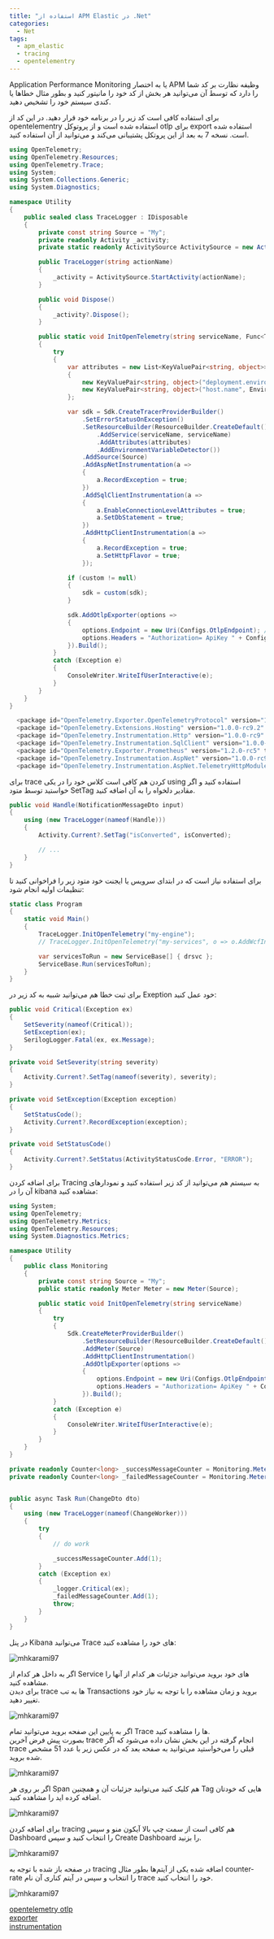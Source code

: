 ```yaml
---
title: "استفاده از APM Elastic در .Net"
categories:
  - Net
tags:
  - apm_elastic
  - tracing
  - opentelementry
---
```


Application Performance Monitoring یا به اختصار APM وظیفه نظارت بر کد شما را دارد که توسط آن می‌توانید هر بخش از کد خود را مانیتور کنید و بطور مثال خطاها یا کندی سیستم خود را تشخیص دهید.  

برای استفاده کافی است کد زیر را در برنامه خود قرار دهید. در این کد از opentelementry استفاده شده است و از پروتوکل otlp برای export استفاده شده است. نسخه 7 به بعد از این پروتکل پشتیبانی می‌کند و می‌توانید از آن استفاده کنید.  

```csharp
using OpenTelemetry;
using OpenTelemetry.Resources;
using OpenTelemetry.Trace;
using System;
using System.Collections.Generic;
using System.Diagnostics;

namespace Utility
{
    public sealed class TraceLogger : IDisposable
    {
        private const string Source = "My";
        private readonly Activity _activity;
        private static readonly ActivitySource ActivitySource = new ActivitySource(Source);

        public TraceLogger(string actionName)
        {
            _activity = ActivitySource.StartActivity(actionName);
        }

        public void Dispose()
        {
            _activity?.Dispose();
        }

        public static void InitOpenTelemetry(string serviceName, Func<TracerProviderBuilder, TracerProviderBuilder> custom = null)
        {
            try
            {
                var attributes = new List<KeyValuePair<string, object>>
                {
                    new KeyValuePair<string, object>("deployment.environment", Source),
                    new KeyValuePair<string, object>("host.name", Environment.MachineName)
                };

                var sdk = Sdk.CreateTracerProviderBuilder()
                    .SetErrorStatusOnException()
                    .SetResourceBuilder(ResourceBuilder.CreateDefault()
                        .AddService(serviceName, serviceName)
                        .AddAttributes(attributes)
                        .AddEnvironmentVariableDetector())
                    .AddSource(Source)
                    .AddAspNetInstrumentation(a =>
                    {
                        a.RecordException = true;
                    })
                    .AddSqlClientInstrumentation(a =>
                    {
                        a.EnableConnectionLevelAttributes = true;
                        a.SetDbStatement = true;
                    })
                    .AddHttpClientInstrumentation(a =>
                    {
                        a.RecordException = true;
                        a.SetHttpFlavor = true;
                    });

                if (custom != null)
                {
                    sdk = custom(sdk);
                }

                sdk.AddOtlpExporter(options =>
                {
                    options.Endpoint = new Uri(Configs.OtlpEndpoint); //http://localhost:8200
                    options.Headers = "Authorization= ApiKey " + Configs.OtlpAuthorizationHeader; // LthOr1hva0JLTXJzeEpvqG4nUkk6WUdhLW5NdlzTNlMzbWt3SWUwNzVNQQ==
                }).Build();
            }
            catch (Exception e)
            {
                ConsoleWriter.WriteIfUserInteractive(e);
            }
        }
    }
}
```

```csharp
  <package id="OpenTelemetry.Exporter.OpenTelemetryProtocol" version="1.2.0-rc5" targetFramework="net461" />
  <package id="OpenTelemetry.Extensions.Hosting" version="1.0.0-rc9.2" targetFramework="net461" />
  <package id="OpenTelemetry.Instrumentation.Http" version="1.0.0-rc9" targetFramework="net461" />
  <package id="OpenTelemetry.Instrumentation.SqlClient" version="1.0.0-rc9" targetFramework="net461" />
  <package id="OpenTelemetry.Exporter.Prometheus" version="1.2.0-rc5" targetFramework="net461" />
  <package id="OpenTelemetry.Instrumentation.AspNet" version="1.0.0-rc9" targetFramework="net461" />
  <package id="OpenTelemetry.Instrumentation.AspNet.TelemetryHttpModule" version="1.0.0-rc9" targetFramework="net461" />
```

برای trace کردن هم کافی است کلاس خود را در یکی using استفاده کنید و اگر خواستید توسط متود SetTag مقادیر دلخواه را به آن اضافه کنید.  

```csharp
public void Handle(NotificationMessageDto input)
{
    using (new TraceLogger(nameof(Handle)))
    {
        Activity.Current?.SetTag("isConverted", isConverted);

        // ...
    }
}
```

برای استفاده نیاز است که در ابتدای سرویس یا ایجنت خود متود زیر را فراخوانی کنید تا تنظیمات اولیه انجام شود:  

```csharp
static class Program
{
    static void Main()
    {
        TraceLogger.InitOpenTelemetry("my-engine");
        // TraceLogger.InitOpenTelemetry("my-services", o => o.AddWcfInstrumentation());

        var servicesToRun = new ServiceBase[] { drsvc };
        ServiceBase.Run(servicesToRun);
    }
}
```

برای ثبت خطا هم می‌توانید شبیه به کد زیر در Exeption خود عمل کنید:  

```csharp
public void Critical(Exception ex)
{
    SetSeverity(nameof(Critical));
    SetException(ex);
    SerilogLogger.Fatal(ex, ex.Message);
}

private void SetSeverity(string severity)
{
    Activity.Current?.SetTag(nameof(severity), severity);
}

private void SetException(Exception exception)
{
    SetStatusCode();
    Activity.Current?.RecordException(exception);
}

private void SetStatusCode()
{
    Activity.Current?.SetStatus(ActivityStatusCode.Error, "ERROR");
}

```

برای اضافه کردن Tracing به سیستم هم می‌توانید از کد زیر استفاده کنید و نمودارهای آن را در kibana مشاهده کنید:  

```csharp
using System;
using OpenTelemetry;
using OpenTelemetry.Metrics;
using OpenTelemetry.Resources;
using System.Diagnostics.Metrics;

namespace Utility
{
    public class Monitoring
    {
        private const string Source = "My";
        public static readonly Meter Meter = new Meter(Source);

        public static void InitOpenTelemetry(string serviceName)
        {
            try
            {
                Sdk.CreateMeterProviderBuilder()
                    .SetResourceBuilder(ResourceBuilder.CreateDefault().AddService(serviceName, serviceName))
                    .AddMeter(Source)
                    .AddHttpClientInstrumentation()
                    .AddOtlpExporter(options =>
                    {
                        options.Endpoint = new Uri(Configs.OtlpEndpoint);
                        options.Headers = "Authorization= ApiKey " + Configs.OtlpAuthorizationHeader;
                    }).Build();
            }
            catch (Exception e)
            {
                ConsoleWriter.WriteIfUserInteractive(e);
            }
        }
    }
}
```

```csharp
private readonly Counter<long> _successMessageCounter = Monitoring.Meter.CreateCounter<long>("successMessage");
private readonly Counter<long> _failedMessageCounter = Monitoring.Meter.CreateCounter<long>("failedMessage");


public async Task Run(ChangeDto dto)
{
    using (new TraceLogger(nameof(ChangeWorker)))
    {
        try
        {
            // do work

            _successMessageCounter.Add(1);
        }
        catch (Exception ex)
        {
            _logger.Critical(ex);
            _failedMessageCounter.Add(1);
            throw;
        }
    }
}

```

در پنل Kibana می‌توانید Trace های خود را مشاهده کنید:  

![mhkarami97](/assets/img/apm01-min.jpg)  

اگر به داخل هر کدام از Service های خود بروید می‌توانید جزئیات هر کدام از آنها را مشاهده کنید.  
برای دیدن trace ها به تب Transactions بروید و زمان مشاهده را با توجه به نیاز خود تغییر دهید.  

![mhkarami97](/assets/img/apm02-min.jpg)  

اگر به پایین این صفحه بروید می‌توانید تمام Trace ها را مشاهده کنید.  
بصورت پیش فرض آخرین trace انجام گرفته در این بخش نشان داده می‌شود که اگر trace قبلی را می‌خواستید می‌توانید به صفحه بعد که در عکس زیر با عدد 51 مشخص شده بروید.  

![mhkarami97](/assets/img/apm03-min.jpg)  

اگر بر روی هر Span هم کلیک کنید می‌توانید جزئیات آن و همچنین Tag هایی که خودتان اضافه کرده اید را مشاهده کنید.  

![mhkarami97](/assets/img/apm04-min.jpg)  


برای اضافه کردن tracing هم کافی است از سمت چپ بالا آیکون منو و سپس Dashboard را انتخاب کنید و سپس Create Dashboard را بزنید.  

![mhkarami97](/assets/img/apm05-min.jpg)  

در صفحه باز شده با توجه به tracing اضافه شده یکی از آیتم‌ها بطور مثال counter-rate را انتخاب و سپس در آیتم کناری آن نام trace خود را انتخاب کنید.  

![mhkarami97](/assets/img/apm06-min.jpg)  

[opentelemetry otlp](https://opentelemetry.io/docs/specs/otlp/)  
[exporter](https://github.com/open-telemetry/opentelemetry-dotnet/blob/main/src/OpenTelemetry.Exporter.OpenTelemetryProtocol/README.md)  
[instrumentation](https://github.com/open-telemetry/opentelemetry-dotnet/blob/main/src/OpenTelemetry.Instrumentation.SqlClient/README.md)  